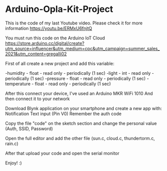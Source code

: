 # Arduino-Opla-Kit-Project
This is the code of my last Youtube video. Please check it for more information https://youtu.be/ERMxU6fnjtQ

You must run this code on the Arduino IoT Cloud
https://store.arduino.cc/digital/create?utm_source=influencer&utm_medium=cpc&utm_campaign=summer_sales_2021&utm_content=gregalli02

First of all create a new project and add this variable:

-humidity    - float - read only - periodically (1 sec)
-light       - int   - read only - periodically (1 sec)
-pressure    - float - read only - periodically (1 sec)
-temperature - float - read only - periodically (1 sec)

After this connect your device, I've used an Arduino MKR WiFi 1010
And then connect it to your network

Download Blynk application on your smartphone and create a new app with:
Notification
Text input (Pin V0)
Remember the auth code

Copy the file "code" on the sketch section and change the personal value (Auth, SSID, Password)

Open the full editor and add the other file (sun.c, cloud.c, thundertorm.c, rain.c)

After that upload your code and open the serial monitor

Enjoy! :)
